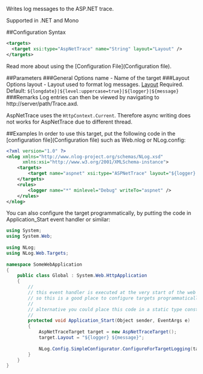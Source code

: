 Writes log messages to the ASP.NET trace.

Supported in .NET and Mono

##Configuration Syntax
```xml
<targets>
  <target xsi:type="AspNetTrace" name="String" layout="Layout" />
</targets>
```

Read more about using the [Configuration File](Configuration file).

##Parameters
###General Options
name - Name of the target
###Layout Options
layout - Layout used to format log messages. [Layout](Layout) Required. Default: `${longdate}|${level:uppercase=true}|${logger}|${message}`
###Remarks
Log entries can then be viewed by navigating to http://server/path/Trace.axd.

AspNetTrace uses the `HttpContext.Current`. Therefore async writing does not works for AspNetTrace due to different thread.
 
##Examples
In order to use this target, put the following code in the [configuration file](Configuration file) such as Web.nlog or NLog.config:
```xml
<?xml version="1.0" ?>
<nlog xmlns="http://www.nlog-project.org/schemas/NLog.xsd"
      xmlns:xsi="http://www.w3.org/2001/XMLSchema-instance">
    <targets>
        <target name="aspnet" xsi:type="ASPNetTrace" layout="${logger} ${message}" />
    </targets>
    <rules>
        <logger name="*" minlevel="Debug" writeTo="aspnet" />
    </rules>
</nlog>
```

You can also configure the target programmatically, by putting the code in Application_Start event handler or similar:
```csharp
using System;
using System.Web;
 
using NLog;
using NLog.Web.Targets;
 
namespace SomeWebApplication
{
    public class Global : System.Web.HttpApplication
    {
        //
        // this event handler is executed at the very start of the web application
        // so this is a good place to configure targets programmatically
        // 
        // alternative you could place this code in a static type constructor
        //
        protected void Application_Start(Object sender, EventArgs e)
        {
            AspNetTraceTarget target = new AspNetTraceTarget();
            target.Layout = "${logger} ${message}";
 
            NLog.Config.SimpleConfigurator.ConfigureForTargetLogging(target, LogLevel.Debug);
        }
    }
}
```